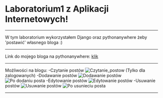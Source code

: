 # Laboratorium1 z Aplikacji Internetowych!
___

W tym laboratorium wykorzystałem Django oraz pythonanywhere żeby 'postawić' własnego bloga :)
___

Link do mojego bloga na pythonanywhere: [klik](https://kamil22637.pythonanywhere.com/)
___

Możliwości na blogu:
-Czytanie postów 
![Czytanie_postow](https://github.com/kamil-pabin/aplikacje-internetowe-22637-195ic/blob/lab1/assets/images/czytanie.png?raw=true "Czytanie postow")
(Tylko dla zalogowanych)
-Dodawanie postów
![Dodawanie postów][dodawanie]
![Po dodaniu posta][po_dodaniu]
-Edytowanie postów
![Edytowanie postów][edycja_posta]
-Usuwanie postów
![Usuwanie postów][konkretny_post]
![Po usunieciu posta][po_usunieciu]
___

[czytanie]: https://github.com/kamil-pabin/aplikacje-internetowe-22637-195ic/blob/lab1/assets/images/czytanie.png?raw=true "Czytanie postow"
[dodawanie]: https://github.com/kamil-pabin/aplikacje-internetowe-22637-195ic/blob/lab1/assets/images/dodawanie.png?raw=true "Dodawanie postow"
[edycja_posta]: https://github.com/kamil-pabin/aplikacje-internetowe-22637-195ic/blob/lab1/assets/images/edycja_posta.png?raw=true "Edycja posta"
[konkretny_post]: https://github.com/kamil-pabin/aplikacje-internetowe-22637-195ic/blob/lab1/assets/images/konkretny_post.png?raw=true "Konkretny_post"
[po_dodaniu]: https://github.com/kamil-pabin/aplikacje-internetowe-22637-195ic/blob/lab1/assets/images/po_dodaniu.png?raw=true "Po dodaniu"
[po_usunieciu]: https://github.com/kamil-pabin/aplikacje-internetowe-22637-195ic/blob/lab1/assets/images/po_usunieciu.png?raw=true "Po usunieciu"

